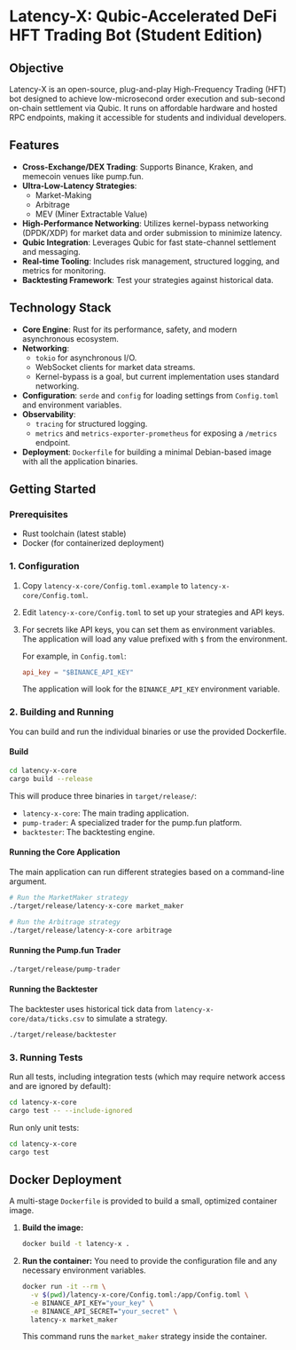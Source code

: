 # Latency-X: Qubic-Accelerated DeFi HFT Trading Bot (Student Edition)

## Objective

Latency-X is an open-source, plug-and-play High-Frequency Trading (HFT) bot designed to achieve low-microsecond order execution and sub-second on-chain settlement via Qubic. It runs on affordable hardware and hosted RPC endpoints, making it accessible for students and individual developers.

## Features

- **Cross-Exchange/DEX Trading**: Supports Binance, Kraken, and memecoin venues like pump.fun.
- **Ultra-Low-Latency Strategies**:
    - Market-Making
    - Arbitrage
    - MEV (Miner Extractable Value)
- **High-Performance Networking**: Utilizes kernel-bypass networking (DPDK/XDP) for market data and order submission to minimize latency.
- **Qubic Integration**: Leverages Qubic for fast state-channel settlement and messaging.
- **Real-time Tooling**: Includes risk management, structured logging, and metrics for monitoring.
- **Backtesting Framework**: Test your strategies against historical data.

## Technology Stack

- **Core Engine**: Rust for its performance, safety, and modern asynchronous ecosystem.
- **Networking**:
    - `tokio` for asynchronous I/O.
    - WebSocket clients for market data streams.
    - Kernel-bypass is a goal, but current implementation uses standard networking.
- **Configuration**: `serde` and `config` for loading settings from `Config.toml` and environment variables.
- **Observability**:
    - `tracing` for structured logging.
    - `metrics` and `metrics-exporter-prometheus` for exposing a `/metrics` endpoint.
- **Deployment**: `Dockerfile` for building a minimal Debian-based image with all the application binaries.

## Getting Started

### Prerequisites

- Rust toolchain (latest stable)
- Docker (for containerized deployment)

### 1. Configuration

1.  Copy `latency-x-core/Config.toml.example` to `latency-x-core/Config.toml`.
2.  Edit `latency-x-core/Config.toml` to set up your strategies and API keys.
3.  For secrets like API keys, you can set them as environment variables. The application will load any value prefixed with `$` from the environment.

    For example, in `Config.toml`:
    ```toml
    api_key = "$BINANCE_API_KEY"
    ```
    The application will look for the `BINANCE_API_KEY` environment variable.

### 2. Building and Running

You can build and run the individual binaries or use the provided Dockerfile.

#### Build
```bash
cd latency-x-core
cargo build --release
```

This will produce three binaries in `target/release/`:
- `latency-x-core`: The main trading application.
- `pump-trader`: A specialized trader for the pump.fun platform.
- `backtester`: The backtesting engine.

#### Running the Core Application
The main application can run different strategies based on a command-line argument.

```bash
# Run the MarketMaker strategy
./target/release/latency-x-core market_maker

# Run the Arbitrage strategy
./target/release/latency-x-core arbitrage
```

#### Running the Pump.fun Trader
```bash
./target/release/pump-trader
```

#### Running the Backtester
The backtester uses historical tick data from `latency-x-core/data/ticks.csv` to simulate a strategy.

```bash
./target/release/backtester
```

### 3. Running Tests

Run all tests, including integration tests (which may require network access and are ignored by default):
```bash
cd latency-x-core
cargo test -- --include-ignored
```

Run only unit tests:
```bash
cd latency-x-core
cargo test
```

## Docker Deployment

A multi-stage `Dockerfile` is provided to build a small, optimized container image.

1.  **Build the image:**
    ```bash
    docker build -t latency-x .
    ```

2.  **Run the container:**
    You need to provide the configuration file and any necessary environment variables.
    ```bash
    docker run -it --rm \
      -v $(pwd)/latency-x-core/Config.toml:/app/Config.toml \
      -e BINANCE_API_KEY="your_key" \
      -e BINANCE_API_SECRET="your_secret" \
      latency-x market_maker
    ```
    This command runs the `market_maker` strategy inside the container. 